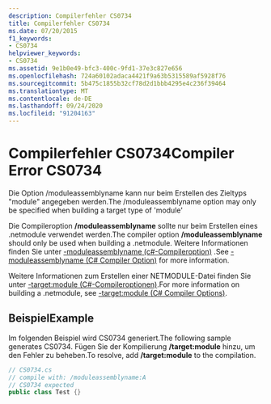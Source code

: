 ```yaml
---
description: Compilerfehler CS0734
title: Compilerfehler CS0734
ms.date: 07/20/2015
f1_keywords:
- CS0734
helpviewer_keywords:
- CS0734
ms.assetid: 9e1b0e49-bfc3-400c-9fd1-37e3c827e656
ms.openlocfilehash: 724a60102adaca4421f9a63b5315589af5928f76
ms.sourcegitcommit: 5b475c1855b32cf78d2d1bbb4295e4c236f39464
ms.translationtype: MT
ms.contentlocale: de-DE
ms.lasthandoff: 09/24/2020
ms.locfileid: "91204163"
---
```

# <a name="compiler-error-cs0734"></a><span data-ttu-id="d353c-103">Compilerfehler CS0734</span><span class="sxs-lookup"><span data-stu-id="d353c-103">Compiler Error CS0734</span></span>

<span data-ttu-id="d353c-104">Die Option /moduleassemblyname kann nur beim Erstellen des Zieltyps "module" angegeben werden.</span><span class="sxs-lookup"><span data-stu-id="d353c-104">The /moduleassemblyname option may only be specified when building a target type of 'module'</span></span>  
  
 <span data-ttu-id="d353c-105">Die Compileroption **/moduleassemblyname** sollte nur beim Erstellen eines .netmodule verwendet werden.</span><span class="sxs-lookup"><span data-stu-id="d353c-105">The compiler option **/moduleassemblyname** should only be used when building a .netmodule.</span></span> <span data-ttu-id="d353c-106">Weitere Informationen finden Sie unter [-moduleassemblyname (c#-Compileroption)](../language-reference/compiler-options/moduleassemblyname-compiler-option.md) .</span><span class="sxs-lookup"><span data-stu-id="d353c-106">See [-moduleassemblyname (C# Compiler Option)](../language-reference/compiler-options/moduleassemblyname-compiler-option.md) for more information.</span></span>  
  
 <span data-ttu-id="d353c-107">Weitere Informationen zum Erstellen einer NETMODULE-Datei finden Sie unter [-target:module (C#-Compileroptionen)](../language-reference/compiler-options/target-module-compiler-option.md).</span><span class="sxs-lookup"><span data-stu-id="d353c-107">For more information on building a .netmodule, see [-target:module (C# Compiler Options)](../language-reference/compiler-options/target-module-compiler-option.md).</span></span>  
  
## <a name="example"></a><span data-ttu-id="d353c-108">Beispiel</span><span class="sxs-lookup"><span data-stu-id="d353c-108">Example</span></span>  

 <span data-ttu-id="d353c-109">Im folgenden Beispiel wird CS0734 generiert.</span><span class="sxs-lookup"><span data-stu-id="d353c-109">The following sample generates CS0734.</span></span> <span data-ttu-id="d353c-110">Fügen Sie der Kompilierung **/target:module** hinzu, um den Fehler zu beheben.</span><span class="sxs-lookup"><span data-stu-id="d353c-110">To resolve, add **/target:module** to the compilation.</span></span>  
  
```csharp  
// CS0734.cs  
// compile with: /moduleassemblyname:A  
// CS0734 expected  
public class Test {}  
```
